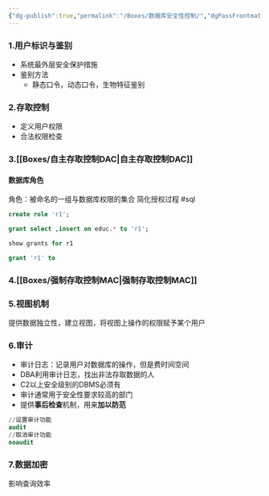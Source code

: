 ```yaml
---
{"dg-publish":true,"permalink":"/Boxes/数据库安全性控制/","dgPassFrontmatter":true,"created":"2025-05-18T19:35:03.891+08:00","updated":"2025-05-30T12:52:11.469+08:00"}
---
```


### 1.用户标识与鉴别
- 系统最外层安全保护措施
- 鉴别方法
	- 静态口令，动态口令，生物特征鉴别
### 2.存取控制
- 定义用户权限
- 合法权限检查

### 3.[[Boxes/自主存取控制DAC\|自主存取控制DAC]]

#### 数据库角色
角色：被命名的一组与数据库权限的集合
简化授权过程
#sql 
```sql
create role 'r1';

grant select ,insert on educ.* to 'r1';

show grants for r1

grant 'r1' to
```
### 4.[[Boxes/强制存取控制MAC\|强制存取控制MAC]]
### 5.视图机制
提供数据独立性，建立视图，将视图上操作的权限赋予某个用户

### 6.审计
- 审计日志：记录用户对数据库的操作，但是费时间空间
- DBA利用审计日志，找出非法存取数据的人
- C2以上安全级别的DBMS必须有
- 审计通常用于安全性要求较高的部门
- 提供**事后检查**机制，用来**加以防范**
```sql
//设置审计功能
audit
//取消审计功能
noaudit
```
### 7.数据加密
影响查询效率
